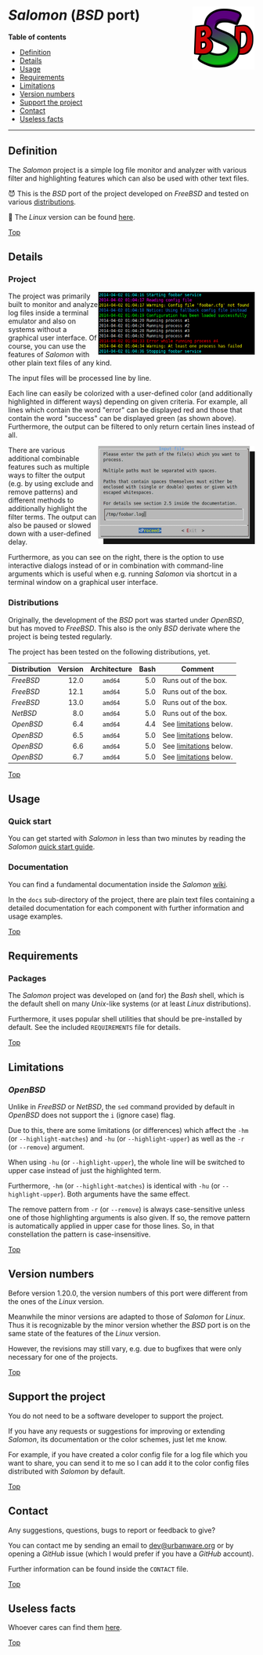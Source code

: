 # *Salomon* (*BSD* port) <img src="https://raw.githubusercontent.com/urbanware-org/salomon-bsd/master/wiki/salomon-bsd.png" alt="Salomon BSD port logo" height="128px" width="128px" align="right"/>

**Table of contents**
*   [Definition](#definition)
*   [Details](#details)
*   [Usage](#usage)
*   [Requirements](#requirements)
*   [Limitations](#limitations)
*   [Version numbers](#version-numbers)
*   [Support the project](#support-the-project)
*   [Contact](#contact)
*   [Useless facts](#useless-facts)

----

## Definition

The *Salomon* project is a simple log file monitor and analyzer with various filter and highlighting features which can also be used with other text files.

:smiling_imp: This is the *BSD* port of the project developed on *FreeBSD* and tested on various [distributions](#distributions).

:penguin: The *Linux* version can be found [here](https://github.com/urbanware-org/salomon).

[Top](#salomon-bsd-port-)

## Details

### Project

<img src="https://raw.githubusercontent.com/urbanware-org/salomon-bsd/master/wiki/salomon_output.png" alt="Salomon sample output" width=320px align="right"/>The project was primarily built to monitor and analyze log files inside a terminal emulator and also on systems without a graphical user interface. Of course, you can use the features of *Salomon* with other plain text files of any kind.

The input files will be processed line by line.

Each line can easily be colorized with a user-defined color (and additionally highlighted in different ways) depending on given criteria. For example, all lines which contain the word "error" can be displayed red and those that contain the word "success" can be displayed green (as shown above). Furthermore, the output can be filtered to only return certain lines instead of all.

<img src="https://raw.githubusercontent.com/urbanware-org/salomon-bsd/master/wiki/salomon_dialog_inputfile.png" alt="Salomon interactive dialog" align="right"/>There are various additional combinable features such as multiple ways to filter the output (e.g. by using exclude and remove patterns) and different methods to additionally highlight the filter terms. The output can also be paused or slowed down with a user-defined delay.

Furthermore, as you can see on the right, there is the option to use interactive dialogs instead of or in combination with command-line arguments which is useful when e.g. running *Salomon* via shortcut in a terminal window on a graphical user interface.

### Distributions

Originally, the development of the *BSD* port was started under *OpenBSD*, but has moved to *FreeBSD*. This also is the only *BSD* derivate where the project is being tested regularly.

The project has been tested on the following distributions, yet.

| Distribution | Version | Architecture | Bash | Comment                                |
| ------------ | ------: | :----------: | ---: | ---------------------------------------|
| *FreeBSD*    |    12.0 | `amd64`      |  5.0 | Runs out of the box.                   |
| *FreeBSD*    |    12.1 | `amd64`      |  5.0 | Runs out of the box.                   |
| *FreeBSD*    |    13.0 | `amd64`      |  5.0 | Runs out of the box.                   |
| *NetBSD*     |     8.0 | `amd64`      |  5.0 | Runs out of the box.                   |
| *OpenBSD*    |     6.4 | `amd64`      |  4.4 | See [limitations](#limitations) below. |
| *OpenBSD*    |     6.5 | `amd64`      |  5.0 | See [limitations](#limitations) below. |
| *OpenBSD*    |     6.6 | `amd64`      |  5.0 | See [limitations](#limitations) below. |
| *OpenBSD*    |     6.7 | `amd64`      |  5.0 | See [limitations](#limitations) below. |

[Top](#salomon-bsd-port-)

## Usage

### Quick start

You can get started with *Salomon* in less than two minutes by reading the *Salomon* [quick start guide](https://github.com/urbanware-org/salomon/wiki/Quick-start).

### Documentation

You can find a fundamental documentation inside the *Salomon* [wiki](https://github.com/urbanware-org/salomon/wiki).

In the `docs` sub-directory of the project, there are plain text files containing a detailed documentation for each component with further information and usage examples.

[Top](#salomon-bsd-port-)

## Requirements

### Packages

The *Salomon* project was developed on (and for) the *Bash* shell, which is the default shell on many *Unix*-like systems (or at least *Linux* distributions).

Furthermore, it uses popular shell utilities that should be pre-installed by default. See the included `REQUIREMENTS` file for details.

[Top](#salomon-bsd-port-)

## Limitations

### *OpenBSD*

Unlike in *FreeBSD* or *NetBSD*, the `sed` command provided by default in *OpenBSD* does not support the `i` (ignore case) flag.

Due to this, there are some limitations (or differences) which affect the `-hm` (or `--highlight-matches`) and `-hu` (or `--highlight-upper`) as well as the `-r` (or `--remove`) argument.

When using `-hu` (or `--highlight-upper`), the whole line will be switched to upper case instead of just the highlighted term.

Furthermore, `-hm` (or `--highlight-matches`) is identical with `-hu` (or `--highlight-upper`). Both arguments have the same effect.

The remove pattern from `-r` (or `--remove`) is always case-sensitive unless one of those highlighting arguments is also given. If so, the remove pattern is automatically applied in upper case for those lines. So, in that constellation the pattern is case-insensitive.

[Top](#salomon-bsd-port-)

## Version numbers

Before version 1.20.0, the version numbers of this port were different from the ones of the *Linux* version.

Meanwhile the minor versions are adapted to those of *Salomon* for *Linux*. Thus it is recognizable by the minor version whether the *BSD* port is on the same state of the features of the *Linux* version.

However, the revisions may still vary, e.g. due to bugfixes that were only necessary for one of the projects.

[Top](#salomon-bsd-port-)

## Support the project

You do not need to be a software developer to support the project.

If you have any requests or suggestions for improving or extending *Salomon*, its documentation or the color schemes, just let me know.

For example, if you have created a color config file for a log file which you want to share, you can send it to me so I can add it to the color config files distributed with *Salomon* by default.

[Top](#salomon-bsd-port-)

## Contact

Any suggestions, questions, bugs to report or feedback to give?

You can contact me by sending an email to [dev@urbanware.org](mailto:dev@urbanware.org) or by opening a *GitHub* issue (which I would prefer if you have a *GitHub* account).

Further information can be found inside the `CONTACT` file.

[Top](#salomon-bsd-port-)

## Useless facts

Whoever cares can find them [here](https://github.com/urbanware-org/salomon/wiki#useless-facts).

[Top](#salomon-bsd-port-)

